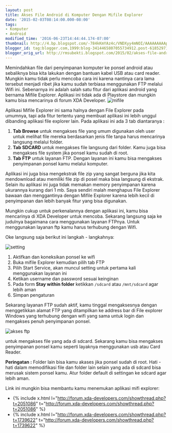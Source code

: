 ```yaml
---
layout: post
title: Akses File Android di Komputer Dengan Mifile Explorer
date: '2015-02-03T08:14:00.000-08:00'
tags:
- Komputer
- Android
modified_time: '2016-06-23T14:44:44.174-07:00'
thumbnail: http://4.bp.blogspot.com/-784kKmYAz4c/VNDXyy4mNOI/AAAAAAAAAp4/BSfFP2qClmI/s72-c/Mifile%2BExplorer.jpg
blogger_id: tag:blogger.com,1999:blog-3414465807055734912.post-6185297103895761729
blogger_orig_url: http://rmsubekti.blogspot.com/2015/02/akses-file-android-di-komputer-dengan.html
---
```

Memindahkan file dari penyimpanan komputer ke ponsel android atau sebaliknya bisa kita lakukan dengan bantuan kabel USB atau card reader. Mungkin kamu tidak perlu mencoba cara ini karena nantinya cara lama tersebut menjadi ribet jika kamu sudah terbiasa menggunakan FTP melalui Wifi ini. Sebenarnya ini adalah salah satu fitur dari aplikasi android yang bernama Mifile Explorer. Aplikasi ini tidak ada di Playstore dan mungkin kamu bisa mencarinya di forum XDA Developer.
![mifile](https://4.bp.blogspot.com/-784kKmYAz4c/VNDXyy4mNOI/AAAAAAAAAp4/BSfFP2qClmI/s1600/Mifile%2BExplorer.jpg)

Aplikasi Mifile Explorer ini sama halnya dengan File Explorer pada umumnya, tapi ada fitur tertentu yang membuat aplikasi ini lebih unggul dibanding aplikasi file explorer lain. Pada aplikasi ini ada 3 tab diantaranya :
1. **Tab Browse** untuk mengakses file yang umum digunakan oleh user untuk melihat file mereka berdasarkan jenis file tanpa harus mencarinya langsung melalui folder.
2. **Tab SDCARD** untuk mengakses file langsung dari folder. Kamu juga bisa mengakses file system jika ponsel kamu sudah di root.
3. **Tab FTP** untuk layanan FTP. Dengan layanan ini kamu bisa mengakses penyimpanan ponsel kamu melalui komputer.

Aplikasi ini juga bisa mengekstrak file zip yang sangat berguna jika kita mendownload atau memiliki file zip di posel maka bisa langsung di ekstrak. Selain itu aplikasi ini juga tidak memakan memory penyimpanan karena ukurannya kurang dari 1 mb. Saya sendiri malah menghapus File Explorer bawaan dan menggantinya dengan Mifile Explorer karena lebih kecil di penyimpanan dan lebih banyak fitur yang bisa digunakan.

Mungkin cukup untuk perkenalannya dengan aplikasi ini, kamu bisa mencarinya di XDA Developer untuk mencoba. Sekarang langsung saja ke judulnya bagaimana cara menggunakan layanan FTPnya. Untuk menggunakan layanan ftp kamu harus terhubung dengan Wifi.

Oke langsung saja berikut ini langkah - langkahnya:

![setting](https://4.bp.blogspot.com/-17xEJTg7t_w/VNDkxz1FytI/AAAAAAAAAqI/N1QfMfFN1L8/s1600/ftp%2Bsetting.jpg)

1. Aktifkan dan koneksikan ponsel ke wifi
2. Buka mifile Explorer kemudian pilih tab FTP
3. Pilih Start Service, akan muncul setting untuk pertama kali menggunakan layanan ini
4. Ketikan username dan password sesuai keinginan
5. Pada form **Stay within folder** ketikkan `/sdcard` atau `/mnt/sdcard` agar lebih aman
6. Simpan pengaturan

Sekarang layanan FTP sudah aktif, kamu tinggal mengaksesnya dengan menggetikkan alamat FTP yang ditampilkan ke address bar di File explorer Windows yang terhubung dengan wifi yang sama untuk login dan mengakses penuh penyimpanan ponsel.

![akses ftp](https://2.bp.blogspot.com/-LcFZnnZs8Yc/VNDrpn56wkI/AAAAAAAAAqY/Z703RJS0tXA/s1600/akses%2Bftp.png)

untuk mengakses file yang ada di sdcard. Sekarang kamu bisa mengakses penyimpanan ponsel kamu seperti layaknya menggunakan usb atau Card Reader.

**Peringatan :** Folder lain bisa kamu akases jika ponsel sudah di root. Hati - hati dalam memodifikasi file dan folder lain selain yang ada di sdcard bisa merusak sistem ponsel kamu. Atur folder default di settingan ke sdcard agar lebih aman.

Link ini mungkin bisa membantu kamu menemukan aplikasi mifi explorer:

- {% include x.html l="http://forum.xda-developers.com/showthread.php?t=2051086" t="http://forum.xda-developers.com/showthread.php?t=2051086" %}
- {% include x.html l="http://forum.xda-developers.com/showthread.php?t=1739622" t="http://forum.xda-developers.com/showthread.php?t=1739622" %}
